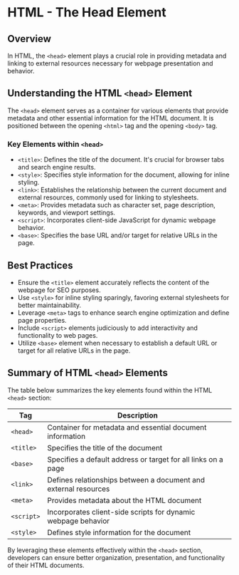 # HTML - The Head Element
## Overview
In HTML, the `<head>` element plays a crucial role in providing metadata and linking to external resources necessary for webpage presentation and behavior.
## Understanding the HTML `<head>` Element
The `<head>` element serves as a container for various elements that provide metadata and other essential information for the HTML document. It is positioned between the opening `<html>` tag and the opening `<body>` tag.
### Key Elements within `<head>`
- `<title>`: Defines the title of the document. It's crucial for browser tabs and search engine results.
- `<style>`: Specifies style information for the document, allowing for inline styling.
- `<link>`: Establishes the relationship between the current document and external resources, commonly used for linking to stylesheets.
- `<meta>`: Provides metadata such as character set, page description, keywords, and viewport settings.
- `<script>`: Incorporates client-side JavaScript for dynamic webpage behavior.
- `<base>`: Specifies the base URL and/or target for relative URLs in the page.
## Best Practices
- Ensure the `<title>` element accurately reflects the content of the webpage for SEO purposes.
- Use `<style>` for inline styling sparingly, favoring external stylesheets for better maintainability.
- Leverage `<meta>` tags to enhance search engine optimization and define page properties.
- Include `<script>` elements judiciously to add interactivity and functionality to web pages.
- Utilize `<base>` element when necessary to establish a default URL or target for all relative URLs in the page.

## Summary of HTML `<head>` Elements
The table below summarizes the key elements found within the HTML `<head>` section:

| Tag     | Description                                                      |
|---------|------------------------------------------------------------------|
| `<head>`| Container for metadata and essential document information        |
| `<title>`| Specifies the title of the document                              |
| `<base>`| Specifies a default address or target for all links on a page    |
| `<link>`| Defines relationships between a document and external resources  |
| `<meta>`| Provides metadata about the HTML document                        |
| `<script>`| Incorporates client-side scripts for dynamic webpage behavior   |
| `<style>`| Defines style information for the document                        |

By leveraging these elements effectively within the `<head>` section, developers can ensure better organization, presentation, and functionality of their HTML documents.
